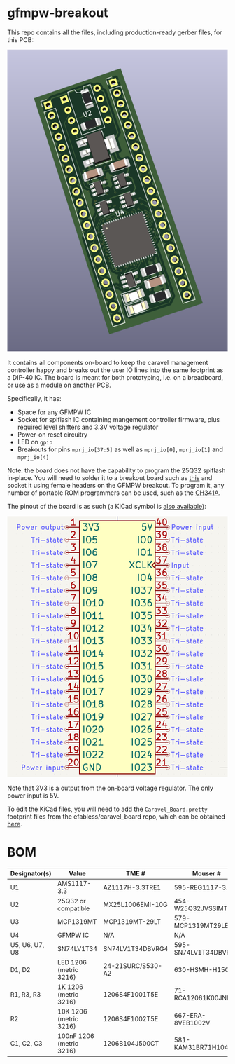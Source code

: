 # gfmpw-breakout
This repo contains all the files, including production-ready gerber files, for this PCB:

![](Screenshot_2024-01-27_17-30-15.png)

It contains all components on-board to keep the caravel management controller happy and breaks out the user IO lines into the same footprint as a DIP-40 IC. The board is meant for both prototyping, i.e. on a breadboard, or use as a module on another PCB.

Specifically, it has:

 - Space for any GFMPW IC
 - Socket for spiflash IC containing mangement controller firmware, plus required level shifters and 3.3V voltage regulator
 - Power-on reset circuitry
 - LED on ``gpio``
 - Breakouts for pins ``mprj_io[37:5]`` as well as ``mprj_io[0]``, ``mprj_io[1]`` and ``mprj_io[4]``

Note: the board does not have the capability to program the 25Q32 spiflash in-place. You will need to solder it to a breakout board such as [this](https://protosupplies.com/product/pcb-smd-soic-8-msop-8-tssop-8-to-dip-adapter5-pack/) and socket it using female headers on the GFMPW breakout. To program it, any number of portable ROM programmers can be used, such as the [CH341A](https://www.amazon.com/Programmer-Module-CH341A-Burner-5V-3-3V/dp/B07PFCJ8G9).

The pinout of the board is as such (a KiCad symbol is [also available](board_symbol.kicad_sym)):

![](Screenshot_from_2024-02-19_14-44-46.png)

Note that 3V3 is a output from the on-board voltage regulator. The only power input is 5V.

To edit the KiCad files, you will need to add the ``Caravel_Board.pretty`` footprint files from the efabless/caravel_board repo, which can be obtained [here](https://github.com/efabless/caravel_board/tree/main/hardware/footprints/Caravel_Board.pretty).

# BOM

| Designator(s) | Value       | TME # | Mouser # |
|---------------|-------------|-------|----------|
| U1         | AMS1117-3.3 | AZ1117H-3.3TRE1 | 595-REG1117-3.3 |
| U2         | 25Q32 or compatible       | MX25L1006EMI-10G | 454-W25Q32JVSSIMTR |
| U3         | MCP1319MT | MCP1319MT-29LT | 579-MCP1319MT29LE/OT |
| U4         | GFMPW IC | N/A | N/A |
| U5, U6, U7, U8 | SN74LV1T34 | SN74LV1T34DBVRG4 | 595-SN74LV1T34DBVRG4 |
| D1, D2 | LED 1206 (metric 3216) | 24-21SURC/S530-A2 | 630-HSMH-H150 |
| R1, R3, R3 | 1K 1206 (metric 3216) | 1206S4F1001T5E | 71-RCA12061K00JNEA |
| R2 | 10K 1206 (metric 3216) | 1206S4F1002T5E | 667-ERA-8VEB1002V |
| C1, C2, C3 | 100nF 1206 (metric 3216) | 1206B104J500CT | 581-KAM31BR71H104KT |
